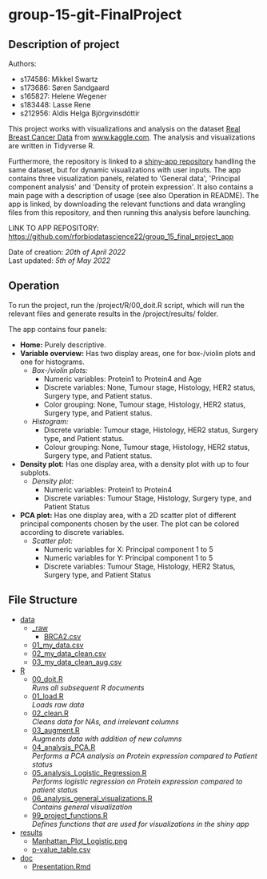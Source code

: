 # group-15-git-FinalProject

## Description of project

Authors:

-   s174586: Mikkel Swartz
-   s173686: Søren Sandgaard
-   s165827: Helene Wegener
-   s183448: Lasse Rene
-   s212956: Aldis Helga Björgvinsdóttir

This project works with visualizations and analysis on the dataset [Real Breast Cancer Data](https://www.kaggle.com/datasets/amandam1/breastcancerdataset/discussion?resource=download&fbclid=IwAR0XJfeVbma_2KhCVVmfCBzy2i7bya_TTCP7LWwK-8PWMkE1watNLZyu3wg) from www.kaggle.com.
The analysis and visualizations are written in Tidyverse R.

Furthermore, the repository is linked to a [shiny-app repository](https://github.com/rforbiodatascience22/group_15_final_project_app) handling the same dataset, but for dynamic visualizations with user inputs.
The app contains three visualization panels, related to 'General data', 'Principal component analysis' and 'Density of protein expression'. It also contains a main page with a description of usage (see also Operation in README).
The app is linked, by downloading the relevant functions and data wrangling files from this repository, and then running this analysis before launching.

LINK TO APP REPOSITORY: https://github.com/rforbiodatascience22/group_15_final_project_app

Date of creation: *20th of April 2022*\
Last updated: *5th of May 2022*

## Operation

To run the project, run the /project/R/00_doit.R script, which will run the relevant files and generate results in the /project/results/ folder.

The app contains four panels:
- **Home:** Purely descriptive.
- **Variable overview:** Has two display areas, one for box-/violin plots and one for histograms.
    - *Box-/violin plots:*
        - Numeric variables: Protein1 to Protein4 and Age
        - Discrete variables: None, Tumour stage, Histology, HER2 status, Surgery type, and Patient status.
        - Color grouping: None, Tumour stage, Histology, HER2 status, Surgery type, and Patient status.
    - *Histogram:*
        - Discrete variable: Tumour stage, Histology, HER2 status, Surgery type, and Patient status.
        - Colour grouping: None, Tumour stage, Histology, HER2 status, Surgery type, and Patient status.
- **Density plot:** Has one display area, with a density plot with up to four subplots.
    - *Density plot:*
        - Numeric variables: Protein1 to Protein4
        - Discrete variables: Tumour Stage, Histology, Surgery type, and Patient Status
- **PCA plot:** Has one display area, with a 2D scatter plot of different principal components chosen by the user. The plot can be colored according to discrete variables.
    - *Scatter plot:*
        - Numeric variables for X: Principal component 1 to 5
        - Numeric variables for Y: Principal component 1 to 5
        - Discrete variables: Tumour Stage, Histology, HER2 Status, Surgery type, and Patient Status


## File Structure

-   [data](./data)
    -   [\_raw](./data/_raw)
        -   [BRCA2.csv](./data/_raw/BRCA2.csv)
    -   [01_my_data.csv](./data/01_my_data.csv)
    -   [02_my_data_clean.csv](./data/01_my_data_clean.csv)
    -   [03_my_data_clean_aug.csv](./data/01_my_data_clean_aug.csv)
-   [R](./R)
    -   [00_doit.R](./R/00_doit.R)\
    *Runs all subsequent R documents*
    -   [01_load.R](./R/01_load.R)\
    *Loads raw data*
    -   [02_clean.R](./R/02_clean.R)\
    *Cleans data for NAs, and irrelevant columns*
    -   [03_augment.R](./R/03_augment.R)\
    *Augments data with addition of new columns*
    -   [04_analysis_PCA.R](./R/04_analysis_PCA.R)\
    *Performs a PCA analysis on Protein expression compared to Patient status*
    -   [05_analysis_Logistic_Regression.R](./R/05_analysis_Logistic_Regression.R)\
    *Performs logistic regression on Protein expression compared to patient status*
    -   [06_analysis_general_visualizations.R](./R/06_analysis_general_visualizations.R)\
    *Contains general visualization*
    -   [99_project_functions.R](./R/99_project_functions.R)\
    *Defines functions that are used for visualizations in the shiny app*
-   [results](./results)
    -   [Manhattan_Plot_Logistic.png](./results/Manhattan_Plot_Logistic.png)
    -   [p-value_table.csv](./results/p-value_table.csv)
-   [doc](./doc)
    -   [Presentation.Rmd](./doc/Presentation.Rmd)

